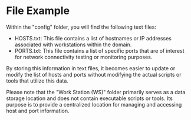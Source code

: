 # File Example
Within the "config" folder, you will find the following text files:

- HOSTS.txt: This file contains a list of hostnames or IP addresses associated with workstations within the domain.
- PORTS.txt: This file contains a list of specific ports that are of interest for network connectivity testing or monitoring purposes.

By storing this information in text files, it becomes easier to update or modify the list of hosts and ports without modifying the actual scripts or tools that utilize this data.

Please note that the "Work Station (WS)" folder primarily serves as a data storage location and does not contain executable scripts or tools. Its purpose is to provide a centralized location for managing and accessing host and port information.
